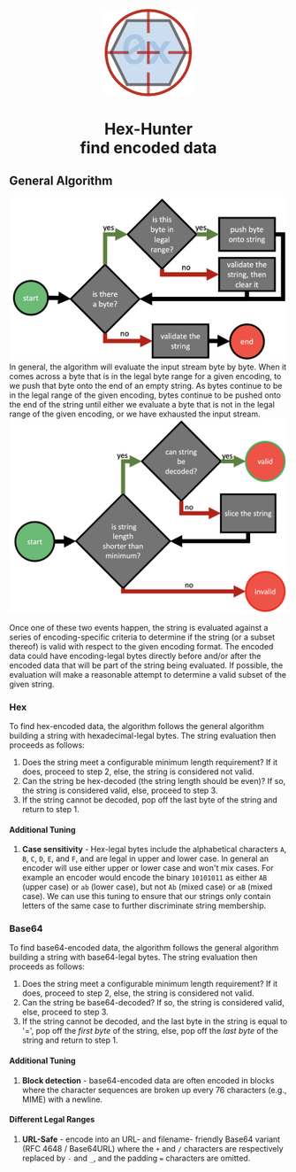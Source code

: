 <div align="center">
  <p>
    <img alt="HexHunter Logo" src="https://raw.githubusercontent.com/scholarsmate/Hex-Hunter/main/images/HexHunter-Logo.png" width=160>
    <h1>Hex-Hunter<br/>find encoded data</h1>
  </p>
</div>

## General Algorithm
<div align="center">
  <img alt="HexHunter General Algorithm Flow" src="https://raw.githubusercontent.com/scholarsmate/Hex-Hunter/main/images/HexHunter-GeneralFlow.png" width=600>
</div>
In general, the algorithm will evaluate the input stream byte by byte.  When it comes across a byte that is in the legal
byte range for a given encoding, to we push that byte onto the end of an empty string.  As bytes continue to be in the
legal range of the given encoding, bytes continue to be pushed onto the end of the string until either we evaluate a
byte that is not in the legal range of the given encoding, or we have exhausted the input stream.

<div align="center">
  <img alt="HexHunter General Validation Flow" src="https://raw.githubusercontent.com/scholarsmate/Hex-Hunter/main/images/HexHunter-GeneralValidation.png" width=600>
</div>

Once one of these two events happen, the string is evaluated against a series of encoding-specific criteria to determine
if the string (or a subset thereof) is valid with respect to the given encoding format.  The encoded data could have
encoding-legal bytes directly before and/or after the encoded data that will be part of the string being evaluated.  If
possible, the evaluation will make a reasonable attempt to determine a valid subset of the given string.

### Hex

To find hex-encoded data, the algorithm follows the general algorithm building a string with hexadecimal-legal bytes.
The string evaluation then proceeds as follows:

1. Does the string meet a configurable minimum length requirement?  If it does, proceed to step 2, else, the string is
considered not valid.
2. Can the string be hex-decoded (the string length should be even)?  If so, the string is considered valid, else,
proceed to step 3.
3. If the string cannot be decoded, pop off the last byte of the string and return to step 1.

#### Additional Tuning

1. **Case sensitivity** - Hex-legal bytes include the alphabetical characters `A`, `B`, `C`, `D`, `E`, and `F`, and are
legal in upper and lower case.  In general an encoder will use either upper or lower case and won't mix cases.  For
example an encoder would encode the binary `10101011` as either `AB` (upper case) or `ab` (lower case), but not `Ab`
(mixed case) or `aB` (mixed case).  We can use this tuning to ensure that our strings only contain letters of the same
case to further discriminate string membership.

### Base64

To find base64-encoded data, the algorithm follows the general algorithm building a string with base64-legal bytes.
The string evaluation then proceeds as follows:

1. Does the string meet a configurable minimum length requirement?  If it does, proceed to step 2, else, the string is
considered not valid.
2. Can the string be base64-decoded?  If so, the string is considered valid, else, proceed to step 3.
3. If the string cannot be decoded, and the last byte in the string is equal to '=', pop off the _first byte_ of the
string, else, pop off the _last byte_ of the string and return to step 1.

#### Additional Tuning

1. **Block detection** - base64-encoded data are often encoded in blocks where the character sequences are broken up
every 76 characters (e.g., MIME) with a newline.

#### Different Legal Ranges

1. **URL-Safe** - encode into an URL- and filename- friendly Base64 variant (RFC 4648 / Base64URL) where the `+` and `/`
characters are respectively replaced by `-` and `_`, and the padding `=` characters are omitted.
